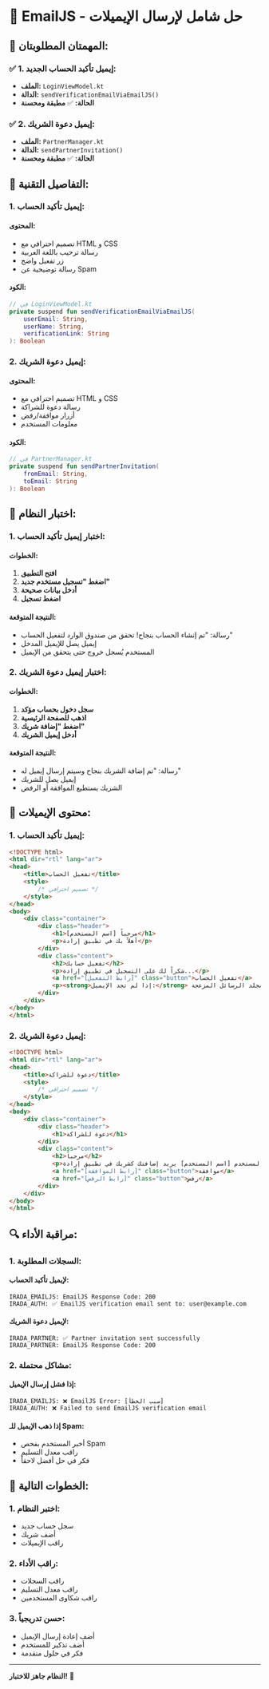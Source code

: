 # 🚀 EmailJS - حل شامل لإرسال الإيميلات

## 🎯 **المهمتان المطلوبتان:**

### ✅ **1. إيميل تأكيد الحساب الجديد:**
- **الملف:** `LoginViewModel.kt`
- **الدالة:** `sendVerificationEmailViaEmailJS()`
- **الحالة:** ✅ **مطبقة ومحسنة**

### ✅ **2. إيميل دعوة الشريك:**
- **الملف:** `PartnerManager.kt`
- **الدالة:** `sendPartnerInvitation()`
- **الحالة:** ✅ **مطبقة ومحسنة**

## 🔧 **التفاصيل التقنية:**

### **1. إيميل تأكيد الحساب:**

#### **المحتوى:**
- تصميم احترافي مع HTML و CSS
- رسالة ترحيب باللغة العربية
- زر تفعيل واضح
- رسالة توضيحية عن Spam

#### **الكود:**
```kotlin
// في LoginViewModel.kt
private suspend fun sendVerificationEmailViaEmailJS(
    userEmail: String, 
    userName: String, 
    verificationLink: String
): Boolean
```

### **2. إيميل دعوة الشريك:**

#### **المحتوى:**
- تصميم احترافي مع HTML و CSS
- رسالة دعوة للشراكة
- أزرار موافقة/رفض
- معلومات المستخدم

#### **الكود:**
```kotlin
// في PartnerManager.kt
private suspend fun sendPartnerInvitation(
    fromEmail: String, 
    toEmail: String
): Boolean
```

## 🧪 **اختبار النظام:**

### **1. اختبار إيميل تأكيد الحساب:**

#### **الخطوات:**
1. **افتح التطبيق**
2. **اضغط "تسجيل مستخدم جديد"**
3. **أدخل بيانات صحيحة**
4. **اضغط تسجيل**

#### **النتيجة المتوقعة:**
- رسالة: "تم إنشاء الحساب بنجاح! تحقق من صندوق الوارد لتفعيل الحساب"
- إيميل يصل للإيميل المدخل
- المستخدم يُسجل خروج حتى يتحقق من الإيميل

### **2. اختبار إيميل دعوة الشريك:**

#### **الخطوات:**
1. **سجل دخول بحساب مؤكد**
2. **اذهب للصفحة الرئيسية**
3. **اضغط "إضافة شريك"**
4. **أدخل إيميل الشريك**

#### **النتيجة المتوقعة:**
- رسالة: "تم إضافة الشريك بنجاح وسيتم إرسال إيميل له"
- إيميل يصل للشريك
- الشريك يستطيع الموافقة أو الرفض

## 📧 **محتوى الإيميلات:**

### **1. إيميل تأكيد الحساب:**
```html
<!DOCTYPE html>
<html dir="rtl" lang="ar">
<head>
    <title>تفعيل الحساب</title>
    <style>
        /* تصميم احترافي */
    </style>
</head>
<body>
    <div class="container">
        <div class="header">
            <h1>مرحباً [اسم المستخدم]</h1>
            <p>أهلاً بك في تطبيق إرادة</p>
        </div>
        <div class="content">
            <h2>تفعيل حسابك</h2>
            <p>شكراً لك على التسجيل في تطبيق إرادة...</p>
            <a href="[رابط التفعيل]" class="button">تفعيل الحساب</a>
            <p><strong>إذا لم تجد الإيميل:</strong> تحقق من مجلد الرسائل المزعجة (Spam)</p>
        </div>
    </div>
</body>
</html>
```

### **2. إيميل دعوة الشريك:**
```html
<!DOCTYPE html>
<html dir="rtl" lang="ar">
<head>
    <title>دعوة للشراكة</title>
    <style>
        /* تصميم احترافي */
    </style>
</head>
<body>
    <div class="container">
        <div class="header">
            <h1>دعوة للشراكة</h1>
        </div>
        <div class="content">
            <h2>مرحباً</h2>
            <p>المستخدم [اسم المستخدم] يريد إضافتك كشريك في تطبيق إرادة...</p>
            <a href="[رابط الموافقة]" class="button">موافقة</a>
            <a href="[رابط الرفض]" class="button">رفض</a>
        </div>
    </div>
</body>
</html>
```

## 🔍 **مراقبة الأداء:**

### **1. السجلات المطلوبة:**

#### **لإيميل تأكيد الحساب:**
```
IRADA_EMAILJS: EmailJS Response Code: 200
IRADA_AUTH: ✅ EmailJS verification email sent to: user@example.com
```

#### **لإيميل دعوة الشريك:**
```
IRADA_PARTNER: ✅ Partner invitation sent successfully
IRADA_PARTNER: EmailJS Response Code: 200
```

### **2. مشاكل محتملة:**

#### **إذا فشل إرسال الإيميل:**
```
IRADA_EMAILJS: ❌ EmailJS Error: [سبب الخطأ]
IRADA_AUTH: ❌ Failed to send EmailJS verification email
```

#### **إذا ذهب الإيميل للـ Spam:**
- أخبر المستخدم بفحص Spam
- راقب معدل التسليم
- فكر في حل أفضل لاحقاً

## 🚀 **الخطوات التالية:**

### **1. اختبر النظام:**
- سجل حساب جديد
- أضف شريك
- راقب الإيميلات

### **2. راقب الأداء:**
- راقب السجلات
- راقب معدل التسليم
- راقب شكاوى المستخدمين

### **3. حسن تدريجياً:**
- أضف إعادة إرسال الإيميل
- أضف تذكير للمستخدم
- فكر في حلول متقدمة

---

**النظام جاهز للاختبار!** 🎉

